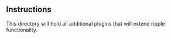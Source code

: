 Instructions
---------------------

This directory will hold all additional plugins that will extend ripple functionality. 
